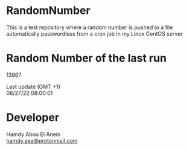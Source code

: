 # RandomNumber    
This is a test repository where a random number is pushed to a file automatically passwordless from a cron job in my Linux CentOS server    
# Random Number of the last run   
13967
      
Last update (GMT +1)    
08/27/22 08:00:01
# Developer    
Hamdy Abou El Anein   
hamdy.aea@protonmail.com
